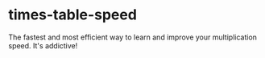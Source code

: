 # times-table-speed
The fastest and most efficient way to learn and improve your multiplication speed. It's addictive!

